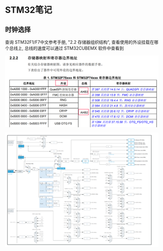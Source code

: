 # STM32笔记

## 时钟选择

查询 STM32F1/F7中文参考手册, "2.2 存储器组织结构", 查看使用的外设挂载在哪个总线上, 总线的速度可以通过 STM32CUBEMX 软件中查看到

![](images/stm32/中文参考手册-总线.png)

![](images/stm32/stm32cubemx-clock.png)
